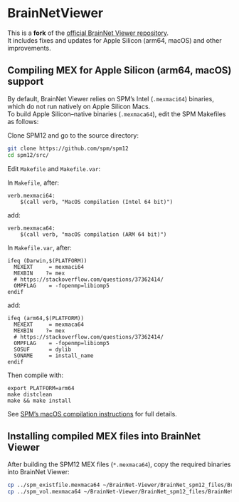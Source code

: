 # BrainNetViewer

This is a **fork** of the [official BrainNet Viewer repository](https://github.com/mingruixia/BrainNet-Viewer).  
It includes fixes and updates for Apple Silicon (arm64, macOS) and other improvements.

## Compiling MEX for Apple Silicon (arm64, macOS) support

By default, BrainNet Viewer relies on SPM’s Intel (`.mexmaci64`) binaries, which do not run natively on Apple Silicon Macs.  
To build Apple Silicon–native binaries (`.mexmaca64`), edit the SPM Makefiles as follows:

Clone SPM12 and go to the source directory:
```bash
git clone https://github.com/spm/spm12
cd spm12/src/
```

Edit `Makefile` and `Makefile.var`:

In `Makefile`, after:
```
verb.mexmaci64:
	$(call verb, "MacOS compilation (Intel 64 bit)")
```
add: 
```
verb.mexmaca64:
	$(call verb, "macOS compilation (ARM 64 bit)")
```

In `Makefile.var`, after: 
```
ifeq (Darwin,$(PLATFORM))
  MEXEXT     = mexmaci64
  MEXBIN    ?= mex
  # https://stackoverflow.com/questions/37362414/
  OMPFLAG    = -fopenmp=libiomp5
endif
```
add:
```
ifeq (arm64,$(PLATFORM))
  MEXEXT     = mexmaca64
  MEXBIN    ?= mex
  # https://stackoverflow.com/questions/37362414/
  OMPFLAG    = -fopenmp=libiomp5
  SOSUF      = dylib
  SONAME     = install_name
endif
```

Then compile with:
```
export PLATFORM=arm64
make distclean 
make && make install
```
See [SPM’s macOS compilation instructions](https://www.fil.ion.ucl.ac.uk/spm/docs/development/compilation/macos/) for full details. 

## Installing compiled MEX files into BrainNet Viewer

After building the SPM12 MEX files (`*.mexmaca64`), copy the required binaries into BrainNet Viewer:

```bash
cp ../spm_existfile.mexmaca64 ~/BrainNet-Viewer/BrainNet_spm12_files/BrainNet_spm_existfile.mexmaca64
cp ../spm_vol.mexmaca64 ~/BrainNet-Viewer/BrainNet_spm12_files/BrainNet_spm_vol.mexmaca64
```